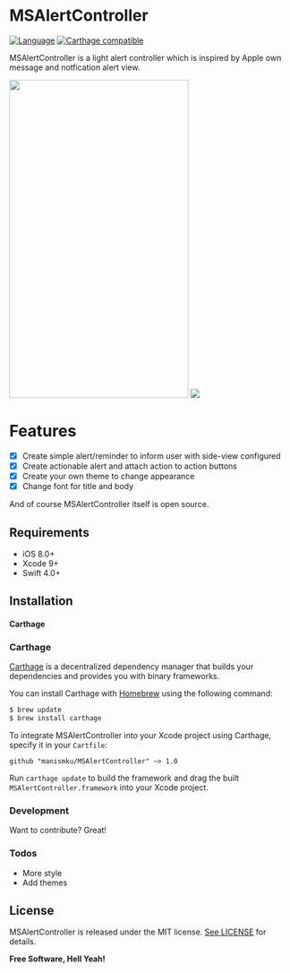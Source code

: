 # MSAlertController
[![Language](https://img.shields.io/badge/Swift-4-orange.svg)]()
[![Carthage compatible](https://img.shields.io/badge/Carthage-compatible-4BC51D.svg?style=flat)](https://github.com/Carthage/Carthage)


MSAlertController is a light alert controller which is inspired by Apple own message and notfication alert view.

<img src="https://user-images.githubusercontent.com/757725/38765448-45346482-3fdf-11e8-8166-809cec40dfd3.gif" width="320" height="568"> <img src="https://user-images.githubusercontent.com/757725/38771061-d990ef74-4039-11e8-806f-6c22bdc2b35d.gif" >

# Features
  - [x] Create simple alert/reminder to inform user with side-view configured
  - [x] Create actionable alert and attach action to action buttons
  - [x] Create your own theme to change appearance
  - [x] Change font for title and body

And of course MSAlertController itself is open source.

## Requirements

- iOS 8.0+
- Xcode 9+
- Swift 4.0+

## Installation
#### Carthage
### Carthage

[Carthage](https://github.com/Carthage/Carthage) is a decentralized dependency manager that builds your dependencies and provides you with binary frameworks.

You can install Carthage with [Homebrew](http://brew.sh/) using the following command:

```bash
$ brew update
$ brew install carthage
```

To integrate MSAlertController into your Xcode project using Carthage, specify it in your `Cartfile`:

```ogdl
github "manismku/MSAlertController" ~> 1.0
```

Run `carthage update` to build the framework and drag the built `MSAlertController.framework` into your Xcode project.
### Development

Want to contribute? Great!

### Todos

 - More style
 - Add themes

## License

MSAlertController is released under the MIT license. [See LICENSE]() for details.

**Free Software, Hell Yeah!**

